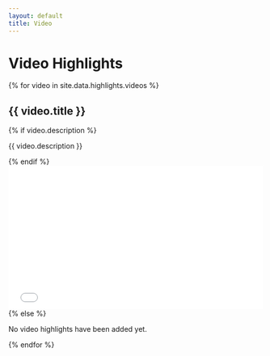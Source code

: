 ```yaml
---
layout: default
title: Video
---
```


<h1>Video Highlights</h1>

{% for video in site.data.highlights.videos %}
<div class="content-card">
    <h2>{{ video.title }}</h2>
    {% if video.description %}
        <p>{{ video.description }}</p>
    {% endif %}
    <div class="video-container">
        <iframe 
            width="560" 
            height="315" 
            src="{{ video.url | replace: 'watch?v=', 'embed/' }}" 
            frameborder="0" 
            allow="accelerometer; autoplay; clipboard-write; encrypted-media; gyroscope; picture-in-picture" 
            allowfullscreen>
        </iframe>
    </div>
</div>
{% else %}
<div class="content-card">
    <p>No video highlights have been added yet.</p>
</div>
{% endfor %}

<style>
.video-container {
    position: relative;
    padding-bottom: 56.25%; /* 16:9 aspect ratio */
    height: 0;
    overflow: hidden;
    max-width: 100%;
    background: #000;
}
.video-container iframe {
    position: absolute;
    top: 0;
    left: 0;
    width: 100%;
    height: 100%;
}
</style>
